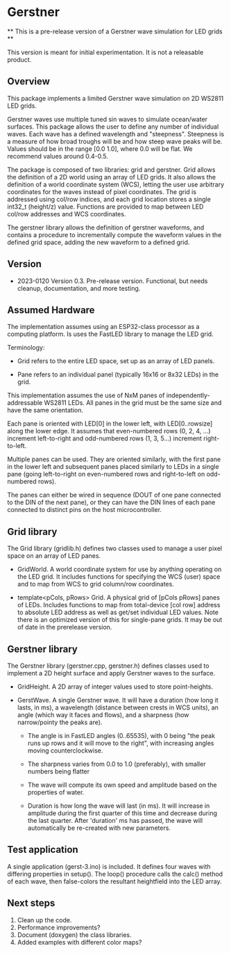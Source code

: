 # Gerstner
** This is a pre-release version of a Gerstner wave simulation for LED grids **

This version is meant for initial experimentation.  It is not a releasable product.
## Overview
This package implements a limited Gerstner wave simulation on 2D WS2811 LED grids.

Gerstner waves use multiple tuned sin waves to simulate ocean/water surfaces.  This package allows 
the user to define any number of individual waves.  Each wave has a defined wavelength and "steepness".
Steepness is a measure of how broad troughs will be and how steep wave peaks will be.  Values should be
in the range [0.0 1.0], where 0.0 will be flat.  We recommend values around 0.4-0.5.

The package is composed of two libraries: grid and gerstner.  Grid allows the definition of a 2D world using
an array of LED grids.  It also allows the definition of a world coordinate system (WCS), letting the user use 
arbitrary coordinates for the waves instead of pixel coordinates.  The grid is addressed using col/row indices,
and each grid location stores a single int32_t (height/z) value.  Functions are provided to map between LED col/row
addresses and WCS coordinates.

The gerstner library allows the definition of gerstner waveforms, and contains a procedure to incrementally
compute the waveform values in the defined grid space, adding the new waveform to a defined grid. 

## Version
- 2023-0120 Version 0.3.  Pre-release version.  Functional, but needs cleanup, documentation, and more testing.

## Assumed Hardware
The implementation assumes using an ESP32-class processor as a computing platform.  Is uses the FastLED library
to manage the LED grid.

Terminology:

- Grid refers to the entire LED space, set up as an array of LED panels.

- Pane refers to an individual panel (typically 16x16 or 8x32 LEDs) in the grid.
  
This implementation assumes the use of NxM panes of independently-addressable WS2811 LEDs.  All panes in
the grid must be the same size and have the same orientation.

Each pane is oriented with LED[0] in the lower left, with LED[0..rowsize] along the lower edge.  It assumes
that even-numbered rows (0, 2, 4, ...) increment left-to-right and odd-numbered rows (1, 3, 5...) increment
right-to-left.

Multiple panes can be used.  They are oriented similarly, with the first pane in the lower left and subsequent 
panes placed similarly to LEDs in a single pane (going left-to-right on even-numbered rows and right-to-left on
odd-numbered rows).

The panes can either be wired in sequence (DOUT of one pane connected to the DIN of the next pane), or they can 
have the DIN lines of each pane connected to distinct pins on the host microcontroller.

## Grid library

The Grid library (gridlib.h) defines two classes used to manage a user pixel space on an array of LED panes.

- GridWorld.  A world coordinate system for use by anything operating on the LED grid.  It includes functions
  for specifying the WCS (user) space and to map from WCS to grid column/row coordinates.
  
- template<pCols, pRows> Grid.  A physical grid of [pCols pRows] panes of LEDs.  Includes functions to map from
  total-device [col row] address to absolute LED address as well as get/set individual LED values.  Note there is an
  optimized version of this for single-pane grids.  It may be out of date in the prerelease version.

## Gerstner library

The Gerstner library (gerstner.cpp, gerstner.h) defines classes used to implement a 2D height surface and apply
Gerstner waves to the surface.

- GridHeight.  A 2D array of integer values used to store point-heights.
  
- GerstWave.  A single Gerstner wave.  It will have a duration (how long it lasts, in ms), a wavelength (distance
  between crests in WCS units), an angle (which way it faces and flows), and a sharpness (how narrow/pointy the peaks are).
  
  - The angle is in FastLED angles (0..65535), with 0 being "the peak runs up rows and it will move to the right",
  with increasing angles moving counterclockwise.
  
  - The sharpness varies from 0.0 to 1.0 (preferably), with smaller numbers being flatter
 
  - The wave will compute its own speed and amplitude based on the properties of water.
  
  - Duration is how long the wave will last (in ms).  It will increase in amplitude during the first quarter of this time
  and decrease during the last quarter.  After 'duration' ms has passed, the wave will automatically be re-created with new
  parameters.

## Test application

A single application (gerst-3.ino) is included.  It defines four waves with differing properties in setup().  The loop()
procedure calls the calc() method of each wave, then false-colors the resultant heightfield into the LED array.

## Next steps

  1. Clean up the code.
  2. Performance improvements?
  3. Document (doxygen) the class libraries.
  4. Added examples with different color maps?
  


